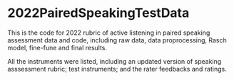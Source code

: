 # 2022PairedSpeakingTestData

This is the code for 2022 rubric of active listening in paired speaking assessment data and code, including raw data, data proprocessing, Rasch model, fine-fune and final results.    

All the instruments were listed, including an updated version of speaking asssessment rubric; test instruments; and the rater feedbacks and ratings.  

